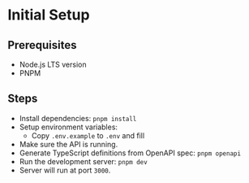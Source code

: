 # Initial Setup

## Prerequisites

- Node.js LTS version
- PNPM

## Steps

- Install dependencies: `pnpm install`
- Setup environment variables:
  - Copy `.env.example` to `.env` and fill
- Make sure the API is running.
- Generate TypeScript definitions from OpenAPI spec: `pnpm openapi`
- Run the development server: `pnpm dev`
- Server will run at port `3000`.

